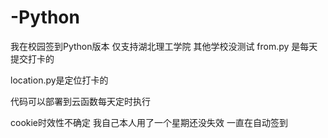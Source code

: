 # -Python
我在校园签到Python版本   仅支持湖北理工学院 其他学校没测试 
from.py 是每天提交打卡的

location.py是定位打卡的

代码可以部署到云函数每天定时执行

cookie时效性不确定 我自己本人用了一个星期还没失效 一直在自动签到
